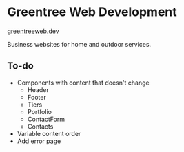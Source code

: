 # Greentree Web Development

[greentreeweb.dev](https://www.greentreeweb.dev)

Business websites for home and outdoor services.

## To-do

- Components with content that doesn't change
  - Header
  - Footer
  - Tiers
  - Portfolio
  - ContactForm
  - Contacts
- Variable content order
- Add error page
